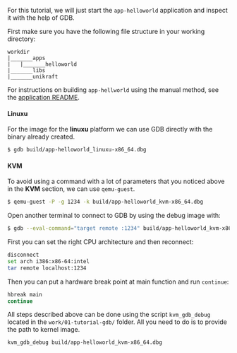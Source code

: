 For this tutorial, we will just start the `app-helloworld` application and inspect it with the help of GDB.

First make sure you have the following file structure in your working directory:

```
workdir
|_______apps
|	|_______helloworld
|_______libs
|_______unikraft
```

For instructions on building `app-hellworld` using the manual method, see the [application README](https://github.com/unikraft/app-helloworld).

#### Linuxu

For the image for the **linuxu** platform we can use GDB directly with the binary already created.

```bash
$ gdb build/app-helloworld_linuxu-x86_64.dbg
```

#### KVM

To avoid using a command with a lot of parameters that you noticed above in the **KVM** section, we can use `qemu-guest`.


```bash
$ qemu-guest -P -g 1234 -k build/app-helloworld_kvm-x86_64.dbg
```

Open another terminal to connect to GDB by using the debug image with:

```bash
$ gdb --eval-command="target remote :1234" build/app-helloworld_kvm-x86_64.dbg
```

First you can set the right CPU architecture and then reconnect:

```bash
disconnect
set arch i386:x86-64:intel
tar remote localhost:1234
```

Then you can put a hardware break point at main function and run `continue`:
```bash
hbreak main
continue
```

All steps described above can be done using the script `kvm_gdb_debug` located in the `work/01-tutorial-gdb/` folder.
All you need to do is to provide the path to kernel image.

```bash
kvm_gdb_debug build/app-helloworld_kvm-x86_64.dbg
```
